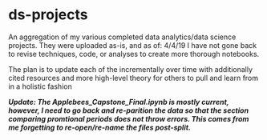 # ds-projects

An aggregation of my various completed data analytics/data science projects.
They were uploaded as-is, and as of: 4/4/19
I have not gone back to revise techniques, code, or analyses to create more thorough notebooks. 

The plan is to update each of the incrementally over time with additionally cited resources and more high-level
theory for others to pull and learn from in a holistic fashion

***Update: The Applebees_Capstone_Final.ipynb is mostly current, however, I need to go back and re-parition the data so that the section comparing promtional periods does not throw errors. This comes from me forgetting to re-open/re-name the files post-split.***

